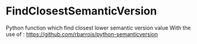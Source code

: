 # FindClosestSemanticVersion

Python function which find closest lower semantic version value
With the use of : https://github.com/rbarrois/python-semanticversion
